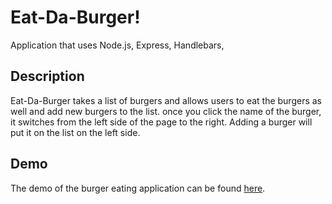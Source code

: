 # Eat-Da-Burger!

Application that uses Node.js, Express, Handlebars,

## Description

Eat-Da-Burger takes a list of burgers and allows users to eat the burgers as well and add new burgers to the list. once you click the name of the burger, it switches from the left side of the page to the right. Adding a burger will put it on the list on the left side.

## Demo

The demo of the burger eating application can be found [here](https://obscure-retreat-68506.herokuapp.com/).
